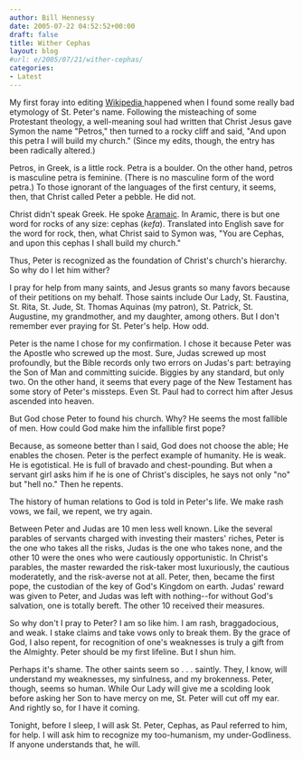 ```yaml
---
author: Bill Hennessy
date: 2005-07-22 04:52:52+00:00
draft: false
title: Wither Cephas
layout: blog
#url: e/2005/07/21/wither-cephas/
categories:
- Latest
---
```


My first foray into editing [Wikipedia ](https://en.wikipedia.org/wiki/St._Peter)happened when I found some really bad etymology of St. Peter's name.  Following the misteaching of some Protestant theology, a well-meaning soul had written that Christ Jesus gave Symon the name "Petros," then turned to a rocky cliff and said, "And upon this petra I will build my church."   (Since my edits, though, the entry has been radically altered.)

Petros, in Greek, is a little rock.  Petra is a boulder.  On the other hand, petros is masculine petra is feminine.  (There is no masculine form of the word petra.)  To those ignorant of the languages of the first century, it seems, then, that Christ called Peter a pebble.    He did not.

Christ didn't speak Greek.  He spoke [Aramaic](https://en.wikipedia.org/wiki/Aramaic).  In Aramic, there is but one word for rocks of any size:  cephas (_kefa_).  Translated into English save for the word for rock, then, what Christ said to Symon was, "You are Cephas, and upon this cephas I shall build my church."

Thus, Peter is recognized as the foundation of  Christ's church's hierarchy.   So why do I let him wither?

I pray for help from many saints, and Jesus grants so many favors because of their petitions on my behalf.  Those saints include Our Lady, St. Faustina, St. Rita, St. Jude, St. Thomas Aquinas (my patron), St. Patrick, St. Augustine, my grandmother, and my daughter, among others.  But I don't remember ever praying for St. Peter's help.  How odd.

Peter is the name I chose for my confirmation.  I chose it because Peter was the Apostle who screwed up the most.  Sure, Judas screwed up most profoundly, but the Bible records only two errors on Judas's part:  betraying the Son of Man and committing suicide.  Biggies by any standard, but only two.  On the other hand, it seems that every page of the New Testament has  some story of Peter's missteps.  Even St. Paul had to correct him after Jesus ascended into heaven.

But God chose Peter to found his church.  Why?  He seems the most fallible of men.  How could God make him the infallible first pope?

Because, as someone better than I said, God does not choose the able; He enables the chosen.  Peter is the perfect example of humanity.  He is weak.  He is egotistical.  He is full of bravado and chest-pounding.  But when a servant girl asks him if he is one of Christ's disciples, he says not only "no" but "hell no."  Then he repents.

The history of human relations to God is told in Peter's life.  We make rash vows, we fail, we repent, we try again.

Between Peter and Judas are 10 men less well known.  Like the several parables of servants charged with investing their masters' riches, Peter is the one who takes all the risks, Judas is the one who takes none, and the other 10 were the ones who were cautiously opportunistic.  In Christ's parables, the master rewarded the risk-taker most luxuriously, the cautious moderatetly, and the risk-averse not at all.    Peter, then, became the first pope, the custodian of the key of God's Kingdom on earth.   Judas' reward was given to Peter, and Judas was left with nothing--for without God's salvation, one is totally bereft.   The other 10 received their measures.

So why don't I pray to Peter?  I am so like him.  I am rash, braggadocious, and weak.  I stake claims and take vows only to break them.  By the grace of God, I also repent, for recognition of one's weaknesses is truly a gift from the Almighty.  Peter should be my first lifeline.  But I shun him.

Perhaps it's shame.  The other saints seem so . . . saintly.  They, I know, will understand my weaknesses, my sinfulness, and my brokenness.  Peter, though, seems so human.  While Our Lady will give me a scolding look before asking her Son to have mercy on me, St. Peter will cut off my ear.  And rightly so, for  I have it coming.

Tonight, before I sleep, I will ask St. Peter, Cephas, as Paul referred to him, for help.  I will ask him to recognize my too-humanism, my under-Godliness.  If anyone understands that, he will.

